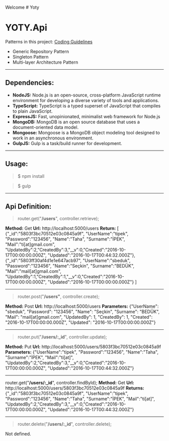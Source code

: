Welcome # Yoty


# **YOTY.Api** 

Patterns in this project:  [Coding Guidelines](https://github.com/Microsoft/TypeScript/wiki/Coding-guidelines)
 -  Generic Repository Pattern
 -  Singleton Pattern 
 -  Multi-layer Architecture Pattern


----------
## **Dependencies:** 
 - **NodeJS:** Node.js is an open-source, cross-platform JavaScript runtime environment for developing a diverse variety of tools and applications. 
 - **TypeScript:** TypeScript is a typed superset of JavaScript that compiles to plain JavaScript.
 - **ExpressJS:** Fast, unopinionated, minimalist web framework for Node.js 
 - **MongoDB:** MongoDB is an open source database that uses a document-oriented data model.
 - **Mongoose:** Mongoose is a MongoDB object modeling tool designed to work in an asynchronous environment.
 - **GulpJS:** Gulp is a task/build runner for development.

----------
## **Usage:** 

 > $ npm install 

 > $ gulp 

----------
## **Api Definition:** 

> router.get("**/users**", controller.retrieve);

**Method:** Get
**Url:** http://localhost:5000/users
**Return:**  [ 		{"_id":"5803f3bc70512e03c0845a9f", "UserName":"tipek", "Password":"123456", "Name":"Taha", "Surname":"İPEK", "Mail":"ti[at]gmail.com", "UpdatedBy":2,"CreatedBy":3,"__v":0,"Created":"2016-10-17T00:00:00.000Z", "Updated":"2016-10-17T00:44:32.000Z"},
		{"_id":"5803ff30af4d1e1e647acb97", "UserName":"sbeduk", "Password":"123456", "Name":"Seçkin", "Surname":"BEDÜK", "Mail":"mail[at]gmail.com", "UpdatedBy":1,"CreatedBy":1,"__v":0,"Created":"2016-10-17T00:00:00.000Z", "Updated":"2016-10-17T00:00:00.000Z"} 	]

----------

> router.post("**/users"**, controller.create);

**Method:** Post
**Url:** http://localhost:5000/users
**Parameters:** {"UserName": "sbeduk",  "Password": "123456",  "Name": "Seçkin",  "Surname": "BEDÜK",  "Mail": "mail[at]gmail.com",  "UpdatedBy": 1,  "CreatedBy": 1,  "Created": "2016-10-17T00:00:00.000Z",  "Updated": "2016-10-17T00:00:00.000Z"}


----------

> router.put("**/users/:_id**", controller.update);

**Method:** Put
**Url:** http://localhost:5000/users/5803f3bc70512e03c0845a9f
**Parameters:** {"UserName":"tipek", "Password":"123456", "Name":"Taha", "Surname":"İPEK", "Mail":"ti[at]", "UpdatedBy":2,"CreatedBy":3,"__v":0,"Created":"2016-10-17T00:00:00.000Z", "Updated":"2016-10-17T00:44:32.000Z"}


----------


router.get("**/users/:_id**", controller.findById);
**Method:** Get
**Url:** http://localhost:5000/users/5803f3bc70512e03c0845a9f
**Returns:** {"_id":"5803f3bc70512e03c0845a9f", "UserName":"tipek", "Password":"123456", "Name":"Taha", "Surname":"İPEK", "Mail":"ti[at]", "UpdatedBy":2,"CreatedBy":3,"__v":0,"Created":"2016-10-17T00:00:00.000Z", "Updated":"2016-10-17T00:44:32.000Z"}


----------


> router.delete("**/users/:_id**", controller.delete);

Not defined.